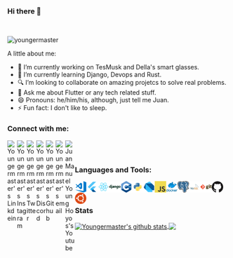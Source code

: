 ### Hi there 👋

<br>

<p align="left"> <img src="https://komarev.com/ghpvc/?username=youngermaster&label=Views&color=blue&style=plastic" alt="youngermaster" /> </p>


A little about me:

- 🔭 I’m currently working on TesMusk and Della's smart glasses.
- 📙 I’m currently learning Django, Devops and Rust.
- 🔍 I’m looking to collaborate on amazing projetcs to solve real problems. 
- 💬 Ask me about Flutter or any tech related stuff.  
- 😄 Pronouns: he/him/his, although, just tell me Juan.
- ⚡ Fun fact: I don't like to sleep.

### Connect with me:

<a href="https://www.linkedin.com/in/juan-manuel-young-hoyos-701653157">
  <img align="left" alt="Youngermaster's Linkdein" width="22px" src="https://cdn.jsdelivr.net/npm/simple-icons@v3/icons/linkedin.svg" />
</a>

<a href="https://instagram.com/jmyounghoyos">
  <img align="left" alt="Youngermaster's Instagram" width="22px" src="https://cdn.jsdelivr.net/npm/simple-icons@v3/icons/instagram.svg" />
</a>

<a href="https://twitter.com/jmyounghoyos">
  <img align="left" alt="Youngermaster's Twitter" width="22px" src="https://cdn.jsdelivr.net/npm/simple-icons@v3/icons/twitter.svg" />
</a>

<a href="https://discordhub.com/profile/412340197640896513">
  <img align="left" alt="Youngermaster's Discord" width="22px" src="https://cdn.jsdelivr.net/npm/simple-icons@v3/icons/discord.svg" />
</a>

<a href="https://github.com/Youngermaster">
  <img align="left" alt="Youngermaster's Github" width="22px" src="https://cdn.jsdelivr.net/npm/simple-icons@v3/icons/github.svg" />
</a>

<a href="mailto:juanmanuel12.13jmyh81@gmail.com">
  <img align="left" alt="Youngermaster's email" width="22px" src="https://cdn.jsdelivr.net/npm/simple-icons@v3/icons/gmail.svg" />
</a>

<a href="https://www.youtube.com/channel/UCyuYHymUH4Adj2YytTdtD4g">
  <img align="left" alt="Juan Manuel Young Hoyos's Youtube" width="22px" src="https://cdn.jsdelivr.net/npm/simple-icons@v3/icons/youtube.svg" />
</a>

<br/>
<br/>

### Languages and Tools:

<img align="left" alt="Visual Studio Code" width="26px" src="https://raw.githubusercontent.com/github/explore/80688e429a7d4ef2fca1e82350fe8e3517d3494d/topics/visual-studio-code/visual-studio-code.png" />

<img align="left" alt="Flutter" width="26px" src="https://raw.githubusercontent.com/github/explore/e94815998e4e0713912fed477a1f346ec04c3da2/topics/flutter/flutter.png" />

<img align="left" alt="React" width="26px" src="https://raw.githubusercontent.com/github/explore/80688e429a7d4ef2fca1e82350fe8e3517d3494d/topics/react/react.png" />

<img align="left" alt="Django" width="26px" src="https://raw.githubusercontent.com/github/explore/80688e429a7d4ef2fca1e82350fe8e3517d3494d/topics/django/django.png" />

<img align="left" alt="Cpp" width="26px" src="https://raw.githubusercontent.com/github/explore/80688e429a7d4ef2fca1e82350fe8e3517d3494d/topics/cpp/cpp.png" />

<img align="left" alt="Python" width="26px" src="https://raw.githubusercontent.com/github/explore/80688e429a7d4ef2fca1e82350fe8e3517d3494d/topics/python/python.png" />

<img align="left" alt="Dart" width="26px" src="https://raw.githubusercontent.com/github/explore/80688e429a7d4ef2fca1e82350fe8e3517d3494d/topics/dart/dart.png" />

<img align="left" alt="JavaScript" width="26px" src="https://raw.githubusercontent.com/github/explore/80688e429a7d4ef2fca1e82350fe8e3517d3494d/topics/javascript/javascript.png" />

<img align="left" alt="Docker" width="26px" src="https://raw.githubusercontent.com/github/explore/80688e429a7d4ef2fca1e82350fe8e3517d3494d/topics/docker/docker.png" />

<img align="left" alt="Postgres" width="26px" src="https://raw.githubusercontent.com/github/explore/80688e429a7d4ef2fca1e82350fe8e3517d3494d/topics/postgresql/postgresql.png" />

<img align="left" alt="MySQL" width="26px" src="https://raw.githubusercontent.com/github/explore/80688e429a7d4ef2fca1e82350fe8e3517d3494d/topics/mysql/mysql.png" />

<img align="left" alt="Git" width="26px" src="https://raw.githubusercontent.com/github/explore/80688e429a7d4ef2fca1e82350fe8e3517d3494d/topics/git/git.png" />

<img align="left" alt="GitHub" width="26px" src="https://raw.githubusercontent.com/github/explore/78df643247d429f6cc873026c0622819ad797942/topics/github/github.png" />

<img align="left" alt="Ubuntu" width="26px" src="https://raw.githubusercontent.com/github/explore/80688e429a7d4ef2fca1e82350fe8e3517d3494d/topics/ubuntu/ubuntu.png" />

<br />
<br />

### Stats

<a href="https://github.com/Youngermaster">
 <img align="center" src="https://github-readme-stats.vercel.app/api?username=youngermaster&show_icons=true&theme=light&line_height=27" alt="Youngermaster's github stats"/>
</a>

<a href="https://github.com/Youngermaster">
  <img align="center" src="https://github-readme-stats.vercel.app/api/top-langs/?username=youngermaster&theme=light&hide_langs_below=1" />
</a>
